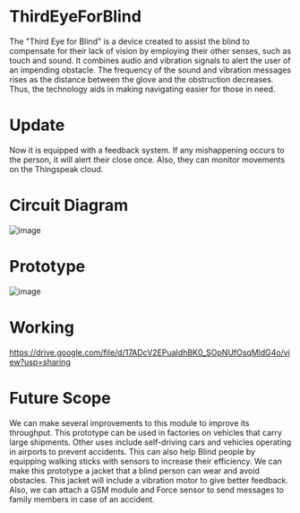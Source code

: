 # ThirdEyeForBlind
  The "Third Eye for Blind" is a device created to assist the blind to compensate for their lack of vision by employing their other senses, such as   touch and sound. It combines audio and vibration signals to alert the user of an impending obstacle. The frequency of the sound and vibration messages rises as the   distance between the glove and the obstruction decreases. Thus, the technology aids in making navigating easier for those in need.
# Update 
  Now it is equipped with a feedback system. If any mishappening occurs to the person, it will alert their close once. Also, they can monitor movements on the Thingspeak   cloud.
# Circuit Diagram
![image](https://user-images.githubusercontent.com/96352622/208405111-d2cbfa51-ee8c-4e11-8727-fd3c1f8331ab.png)
# Prototype
![image](https://user-images.githubusercontent.com/96352622/208406350-af46fe79-e62b-447c-8b57-155e93a0ab9e.png)
# Working
  https://drive.google.com/file/d/17ADcV2EPuaIdhBK0_SOpNUfOsqMldG4o/view?usp=sharing
# Future Scope
We can make several improvements to this module to improve its throughput. This prototype can be used in factories on vehicles that carry large shipments. Other uses include self-driving cars and vehicles operating in airports to prevent accidents. This can also help Blind people by equipping walking sticks with sensors to increase their efficiency. We can make this prototype a jacket that a blind person can wear and avoid obstacles. This jacket will include a vibration motor to give better feedback. Also, we can attach a GSM module and Force sensor to send messages to family members in case of an accident.

